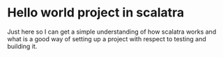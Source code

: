# Hello world project in scalatra

Just here so I can get a simple understanding of how scalatra works and what is a good way of setting up a project with respect to testing and building it.
